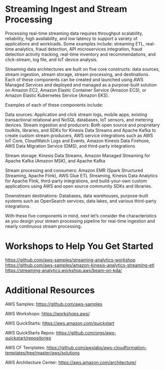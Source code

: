 # Streaming Ingest and Stream Processing

Processing real-time streaming data requires throughput scalability, reliability, high availability, and low latency to
support a variety of applications and workloads. Some examples include: streaming ETL, real-time analytics, fraud detection,
API microservices integration, fraud detection activity tracking, real-time inventory and recommendations,
and click-stream, log file, and IoT device analysis.

Streaming data architectures are built on five core constructs: data sources, stream ingestion, stream storage, stream
processing, and destinations. Each of these components can be created and launched using AWS Managed Services
and deployed and managed as a purpose-built solution on Amazon EC2, Amazon Elastic Container Service (Amazon
ECS), or Amazon Elastic Kubernetes Service (Amazon EKS).

Examples of each of these components include:

Data sources: Application and click stream logs, mobile apps, existing transactional relational and NoSQL databases,
IoT sensors, and metering devices.
Stream ingestion and producers: Both open source and proprietary toolkits, libraries, and SDKs for Kinesis Data
Streams and Apache Kafka to create custom stream producers, AWS service integrations such as AWS IoT Core,
CloudWatch Logs and Events, Amazon Kinesis Data Firehose, AWS Data Migration Service (DMS), and third-party
integrations

Stream storage: Kinesis Data Streams, Amazon Managed Streaming for Apache Kafka (Amazon MSK), and Apache
Kafka

Stream processing and consumers: Amazon EMR (Spark Structured Streaming, Apache Flink), AWS Glue ETL
Streaming, Kinesis Data Analytics for Apache Flink, third-party integrations, and build-your-own custom applications
using AWS and open source community SDKs and libraries.

Downstream destinations: Databases, data warehouses, purpose-built systems such as OpenSearch services, data
lakes, and various third-party integrations.

With these five components in mind, next let’s consider the characteristics as you design your stream processing
pipeline for real-time ingestion and nearly continuous stream processing.

# Workshops to Help You Get Started 

https://github.com/aws-samples/streaming-analytics-workshop
https://github.com/aws-samples/amazon-kinesis-analytics-streaming-etl
https://streaming-analytics.workshop.aws/beam-on-kda/


# Additional Resources

AWS Samples: https://github.com/aws-samples

AWS Workshops: https://workshops.aws/

AWS QuickStarts: https://aws.amazon.com/quickstart

AWS QuickStarts Repos: https://github.com/orgs/aws-quickstart/repositories

AWS CF Templates: https://github.com/awslabs/aws-cloudformation-templates/tree/master/aws/solutions

AWS Architecture Center: https://aws.amazon.com/architecture/





